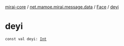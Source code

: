 [mirai-core](../../index.md) / [net.mamoe.mirai.message.data](../index.md) / [Face](index.md) / [deyi](./deyi.md)

# deyi

`const val deyi: `[`Int`](https://kotlinlang.org/api/latest/jvm/stdlib/kotlin/-int/index.html)